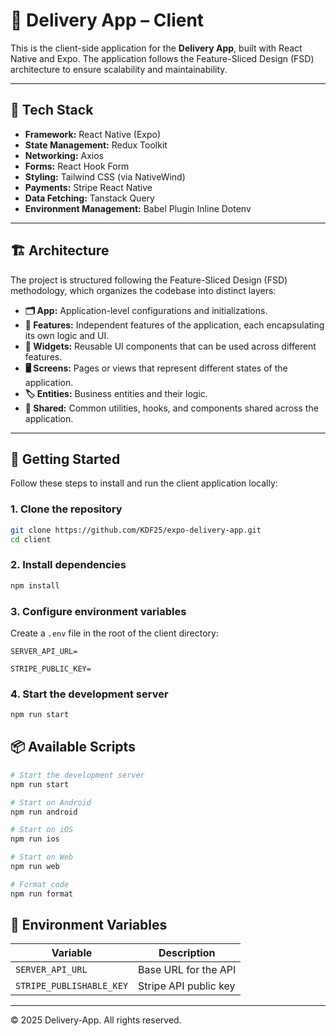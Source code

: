 # 📱 Delivery App – Client

This is the client-side application for the **Delivery App**, built with React Native and Expo. The application follows the Feature-Sliced Design (FSD) architecture to ensure scalability and maintainability.

---

## 🧰 Tech Stack

- **Framework:** React Native (Expo)
- **State Management:** Redux Toolkit
- **Networking:** Axios
- **Forms:** React Hook Form
- **Styling:** Tailwind CSS (via NativeWind)
- **Payments:** Stripe React Native
- **Data Fetching:** Tanstack Query
- **Environment Management:** Babel Plugin Inline Dotenv

---

## 🏗️ Architecture

The project is structured following the Feature-Sliced Design (FSD) methodology, which organizes the codebase into distinct layers:

- **🗂️ App:** Application-level configurations and initializations.
- **🧩 Features:** Independent features of the application, each encapsulating its own logic and UI.
- **🔧 Widgets:** Reusable UI components that can be used across different features.
- **🖥️ Screens:** Pages or views that represent different states of the application.
- **🏷️ Entities:** Business entities and their logic.
- **🔗 Shared:** Common utilities, hooks, and components shared across the application.

---

## 🚀 Getting Started

Follow these steps to install and run the client application locally:

### 1. Clone the repository

```bash
git clone https://github.com/KDF25/expo-delivery-app.git
cd client
```

### 2. Install dependencies

```bash
npm install
```

### 3. Configure environment variables

Create a `.env` file in the root of the client directory:

```dotenv
SERVER_API_URL=

STRIPE_PUBLIC_KEY= 
```

### 4. Start the development server

```bash
npm run start
```

## 📦 Available Scripts

```bash
# Start the development server
npm run start

# Start on Android
npm run android

# Start on iOS
npm run ios

# Start on Web
npm run web

# Format code
npm run format
```

## 📁 Environment Variables

| Variable          | Description                          |
|-------------------|--------------------------------------|
| `SERVER_API_URL`         | Base URL for the API               |
| `STRIPE_PUBLISHABLE_KEY` | Stripe API public key              |

---

© 2025 Delivery-App. All rights reserved.